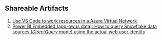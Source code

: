 ## Shareable Artifacts

1. [Use VS Code to work resources in a Azure Virtual Network](./00-vscode-with-azure-bastion.md)
1. [Power BI Embedded (app-owns data): How to query Snowflake data sources (*DirectQuery* mode) using the actual web user identity](./01-pbie-with-snowflake/README.md)
